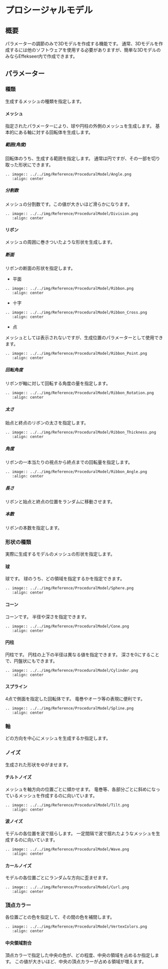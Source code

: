 # プロシージャルモデル

## 概要

パラメーターの調節のみで3Dモデルを作成する機能です。
通常、3Dモデルを作成するには他のソフトウェアを使用する必要がありますが、簡単な3DモデルのみならEffekseer内で作成できます。

## パラメーター

### 種類

生成するメッシュの種類を指定します。

#### メッシュ

指定されたパラメーターにより、球や円柱の外側のメッシュを生成します。
基本的にある軸に対する回転体を生成します。

##### 範囲(角度)

回転体のうち、生成する範囲を指定します。
通常は円ですが、その一部を切り取った形状にできます。

```eval_rst
.. image:: ../../img/Reference/ProceduralModel/Angle.png
   :align: center
```

##### 分割数

メッシュの分割数です。この値が大きいほど滑らかになります。

```eval_rst
.. image:: ../../img/Reference/ProceduralModel/Division.png
   :align: center
```

#### リボン

メッシュの周囲に巻きついたような形状を生成します。

##### 断面

リボンの断面の形状を指定します。

- 平面

```eval_rst
.. image:: ../../img/Reference/ProceduralModel/Ribbon.png
   :align: center
```

- 十字

```eval_rst
.. image:: ../../img/Reference/ProceduralModel/Ribbon_Cross.png
   :align: center
```

- 点

メッシュとしては表示されないですが、生成位置のパラメーターとして使用できます。

```eval_rst
.. image:: ../../img/Reference/ProceduralModel/Ribbon_Point.png
   :align: center
```

##### 回転角度

リボンが軸に対して回転する角度の量を指定します。

```eval_rst
.. image:: ../../img/Reference/ProceduralModel/Ribbon_Rotation.png
   :align: center
```

##### 太さ

始点と終点のリボンの太さを指定します。

```eval_rst
.. image:: ../../img/Reference/ProceduralModel/Ribbon_Thickness.png
   :align: center
```

##### 角度

リボンの一本当たりの視点から終点までの回転量を指定します。

```eval_rst
.. image:: ../../img/Reference/ProceduralModel/Ribbon_Angle.png
   :align: center
```

##### 長さ

リボンと始点と終点の位置をランダムに移動させます。

##### 本数

リボンの本数を指定します。

### 形状の種類

実際に生成するモデルのメッシュの形状を指定します。

#### 球

球です。
球のうち、どの領域を指定するかを指定できます。

```eval_rst
.. image:: ../../img/Reference/ProceduralModel/Sphere.png
   :align: center
```

#### コーン

コーンです。
半径や深さを指定できます。

```eval_rst
.. image:: ../../img/Reference/ProceduralModel/Cone.png
   :align: center
```

#### 円柱

円柱です。
円柱の上下の半径は異なる値を指定できます。
深さを0にすることで、円盤状にもできます。

```eval_rst
.. image:: ../../img/Reference/ProceduralModel/Cylinder.png
   :align: center
```

#### スプライン

4点で側面を指定した回転体です。
竜巻やオーラ等の表現に便利です。

```eval_rst
.. image:: ../../img/Reference/ProceduralModel/Spline.png
   :align: center
```

### 軸

どの方向を中心にメッシュを生成するか指定します。

### ノイズ

生成された形状をゆがませます。

#### チルトノイズ

メッシュを軸方向の位置ごとに傾かせます。
竜巻等、各部分ごとに斜めになっているメッシュを作成するのに向いています。

```eval_rst
.. image:: ../../img/Reference/ProceduralModel/Tilt.png
   :align: center
```

#### 波ノイズ

モデルの各位置を波で揺らします。
一定間隔で波で揺れたようなメッシュを生成するのに向いています。

```eval_rst
.. image:: ../../img/Reference/ProceduralModel/Wave.png
   :align: center
```

#### カールノイズ

モデルの各位置ごとにランダムな方向に歪ませます。

```eval_rst
.. image:: ../../img/Reference/ProceduralModel/Curl.png
   :align: center
```

### 頂点カラー

各位置ごとの色を指定して、その間の色を補間します。

```eval_rst
.. image:: ../../img/Reference/ProceduralModel/VertexColors.png
   :align: center
```

#### 中央領域割合

頂点カラーで指定した中央の色が、どの程度、中央の領域を占めるか指定します。
この値が大きいほど、中央の頂点カラーが占める領域が増えます。